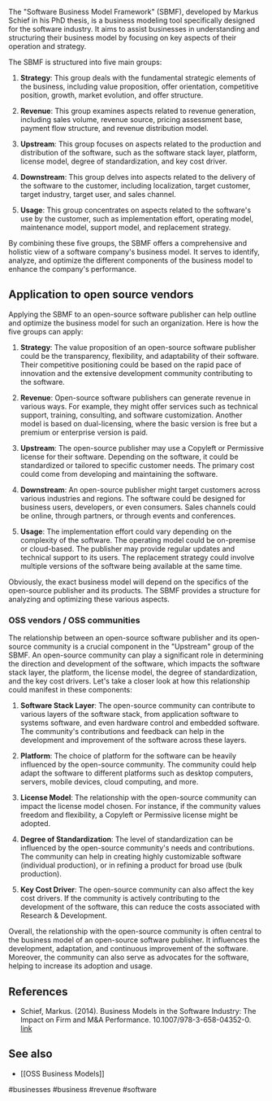 
The "Software Business Model Framework" (SBMF), developed by Markus Schief in his PhD thesis, is a business modeling tool specifically designed for the software industry. It aims to assist businesses in understanding and structuring their business model by focusing on key aspects of their operation and strategy.

The SBMF is structured into five main groups:

1.  **Strategy**: This group deals with the fundamental strategic elements of the business, including value proposition, offer orientation, competitive position, growth, market evolution, and offer structure.
    
2.  **Revenue**: This group examines aspects related to revenue generation, including sales volume, revenue source, pricing assessment base, payment flow structure, and revenue distribution model.
    
3.  **Upstream**: This group focuses on aspects related to the production and distribution of the software, such as the software stack layer, platform, license model, degree of standardization, and key cost driver.
    
4.  **Downstream**: This group delves into aspects related to the delivery of the software to the customer, including localization, target customer, target industry, target user, and sales channel.
    
5.  **Usage**: This group concentrates on aspects related to the software's use by the customer, such as implementation effort, operating model, maintenance model, support model, and replacement strategy.

By combining these five groups, the SBMF offers a comprehensive and holistic view of a software company's business model. It serves to identify, analyze, and optimize the different components of the business model to enhance the company's performance.

## Application to open source vendors

Applying the SBMF  to an open-source software publisher can help outline and optimize the business model for such an organization. Here is how the five groups can apply:

1.  **Strategy**: The value proposition of an open-source software publisher could be the transparency, flexibility, and adaptability of their software. Their competitive positioning could be based on the rapid pace of innovation and the extensive development community contributing to the software.
    
2.  **Revenue**: Open-source software publishers can generate revenue in various ways. For example, they might offer services such as technical support, training, consulting, and software customization. Another model is based on dual-licensing, where the basic version is free but a premium or enterprise version is paid.
    
3.  **Upstream**: The open-source publisher may use a Copyleft or Permissive license for their software. Depending on the software, it could be standardized or tailored to specific customer needs. The primary cost could come from developing and maintaining the software.
    
4.  **Downstream**: An open-source publisher might target customers across various industries and regions. The software could be designed for business users, developers, or even consumers. Sales channels could be online, through partners, or through events and conferences.
    
5.  **Usage**: The implementation effort could vary depending on the complexity of the software. The operating model could be on-premise or cloud-based. The publisher may provide regular updates and technical support to its users. The replacement strategy could involve multiple versions of the software being available at the same time.    

Obviously, the exact business model will depend on the specifics of the open-source publisher and its products. The SBMF provides a structure for analyzing and optimizing these various aspects.

### OSS vendors / OSS communities

The relationship between an open-source software publisher and its open-source community is a crucial component in the "Upstream" group of the SBMF. An open-source community can play a significant role in determining the direction and development of the software, which impacts the software stack layer, the platform, the license model, the degree of standardization, and the key cost drivers. Let's take a closer look at how this relationship could manifest in these components:

1.  **Software Stack Layer**: The open-source community can contribute to various layers of the software stack, from application software to systems software, and even hardware control and embedded software. The community's contributions and feedback can help in the development and improvement of the software across these layers.
    
2.  **Platform**: The choice of platform for the software can be heavily influenced by the open-source community. The community could help adapt the software to different platforms such as desktop computers, servers, mobile devices, cloud computing, and more.
    
3.  **License Model**: The relationship with the open-source community can impact the license model chosen. For instance, if the community values freedom and flexibility, a Copyleft or Permissive license might be adopted.
    
4.  **Degree of Standardization**: The level of standardization can be influenced by the open-source community's needs and contributions. The community can help in creating highly customizable software (individual production), or in refining a product for broad use (bulk production).
    
5.  **Key Cost Driver**: The open-source community can also affect the key cost drivers. If the community is actively contributing to the development of the software, this can reduce the costs associated with Research & Development.

Overall, the relationship with the open-source community is often central to the business model of an open-source software publisher. It influences the development, adaptation, and continuous improvement of the software. Moreover, the community can also serve as advocates for the software, helping to increase its adoption and usage.

## References

-  Schief, Markus. (2014). Business Models in the Software Industry: The Impact on Firm and M&A Performance. 10.1007/978-3-658-04352-0.  [link](https://link.springer.com/book/10.1007/978-3-658-04352-0)

## See also

- [[OSS Business Models]]

<!-- Keywords -->
#businesses #business #revenue #software
<!-- /Keywords -->
